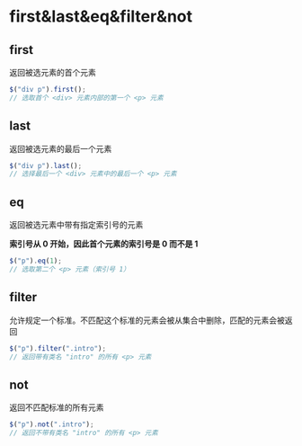 # first&last&eq&filter&not

## first

返回被选元素的首个元素

```js
$("div p").first();
// 选取首个 <div> 元素内部的第一个 <p> 元素
```

## last

返回被选元素的最后一个元素

```js
$("div p").last();
// 选择最后一个 <div> 元素中的最后一个 <p> 元素
```

## eq

返回被选元素中带有指定索引号的元素

**索引号从 0 开始，因此首个元素的索引号是 0 而不是 1**

```js
$("p").eq(1);
// 选取第二个 <p> 元素（索引号 1）
```

## filter

允许规定一个标准。不匹配这个标准的元素会被从集合中删除，匹配的元素会被返回

```js
$("p").filter(".intro");
// 返回带有类名 "intro" 的所有 <p> 元素
```

## not

返回不匹配标准的所有元素

```js
$("p").not(".intro");
// 返回不带有类名 "intro" 的所有 <p> 元素
```
